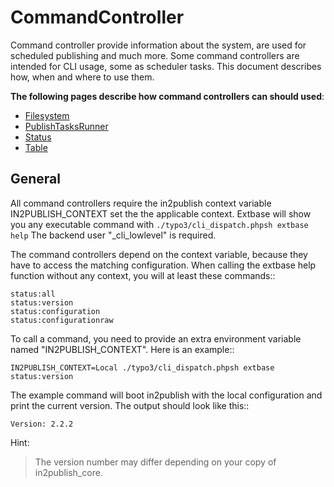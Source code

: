 # CommandController

Command controller provide information about the system, are used for scheduled publishing and much more.
Some command controllers are intended for CLI usage, some as scheduler tasks. This document describes how, when and where to use them.


**The following pages describe how command controllers can should used**:

* [Filesystem](Filesystem.md) 
* [PublishTasksRunner](PublishTasksRunner.md) 
* [Status](Status.md) 
* [Table](Table.md)

## General

All command controllers require the in2publish context variable IN2PUBLISH_CONTEXT set the the applicable context.
Extbase will show you any executable command with ``./typo3/cli_dispatch.phpsh extbase help``
The backend user "_cli_lowlevel" is required.

The command controllers depend on the context variable, because they have to access the matching configuration.
When calling the extbase help function without any context, you will at least these commands::

    status:all
    status:version
    status:configuration
    status:configurationraw

To call a command, you need to provide an extra environment variable named "IN2PUBLISH_CONTEXT".
Here is an example::

    IN2PUBLISH_CONTEXT=Local ./typo3/cli_dispatch.phpsh extbase status:version

The example command will boot in2publish with the local configuration and print the current version. The output should look like this::

    Version: 2.2.2

Hint:

> The version number may differ depending on your copy of in2publish_core.
